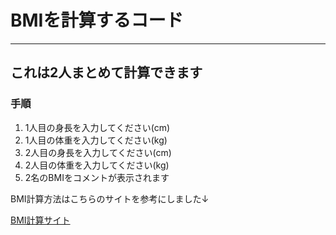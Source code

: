 # BMIを計算するコード
---
## これは2人まとめて計算できます

### 手順
1. 1人目の身長を入力してください(cm)
2. 1人目の体重を入力してください(kg)
3. 2人目の身長を入力してください(cm)
4. 2人目の体重を入力してください(kg)
5. 2名のBMIをコメントが表示されます

BMI計算方法はこちらのサイトを参考にしました↓

[BMI計算サイト](https://keisan.casio.jp/exec/system/1161228732)

